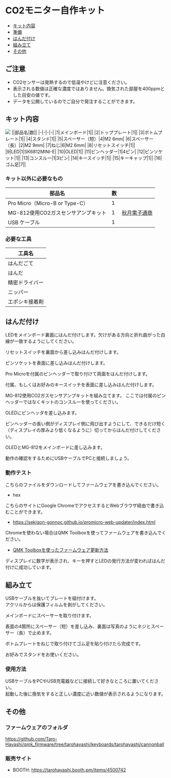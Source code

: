 # CO2モニター自作キット
- [キット内容](#キット内容)
- [準備](#準備)
- [はんだ付け](#はんだ付け)
- [組み立て](#組み立て)
- [その他](#その他)

## ご注意
- CO2センサーは発熱するので低温やけどに注意ください。
- 表示される数値は正確な濃度ではありません。換気された部屋を400ppmとした目安の値です。
- データを公開しているのでご自分で発注することができます。

## キット内容
![](img/IMG_1757.jpeg) 
||部品名|数||
|-|-|-|-|
|1|メインボード|1||
|2|トッププレート|1||
|3|ボトムプレート|1||
|4|スタンド|1||
|5|スペーサー（短）|4|M2 6mm|
|6|スペーサー（長）|2|M2 9mm|
|7|ねじ|6|M2 6mm|
|8|リセットスイッチ|1||
|9|LED|1|SK6812MINI-E|
|10|OLED|1||
|11|ピンヘッダー|1|4ピン|
|12|ピンソケット|1||
|13|コンスルー|1|3ピン|
|14|キースイッチ|1||
|15|キーキャップ|1||
|16|ゴム足|7||

### キット以外に必要なもの
|部品名|数||
|-|-|-|
|Pro Micro（Micro-B or Type-C）|1||
|MG-812使用CO2ガスセンサアンプキット|1|[秋月電子通商](https://akizukidenshi.com/catalog/g/gK-16446/)|
|USB ケーブル|1||

### 必要な工具
|工具名|
|-|
|はんだごて|
|はんだ|
|精密ドライバー|
|ニッパー|
|エポシキ接着剤|

## はんだ付け
LEDをメインボード裏面にはんだ付けします。欠けがある方向と折れ曲がった白線が一致するようにしてください。

リセットスイッチを裏面から差し込みはんだ付けします。

ピンソケットを表面に差し込みはんだ付けします。

Pro Microを付属のピンヘッダーで取り付けて両面をはんだ付けします。

付属、もしくはお好みのキースイッチを表面に差し込みはんだ付けします。

MG-812使用CO2ガスセンサアンプキットを組み立てます。
ここでは付属のピンヘッダーではなくキットのコンスルーを使ってください。

OLEDにピンヘッダを差し込みます。

ピンヘッダーの長い側がディスプレイ側に飛び出すようにして、できるだけ短く（ディスプレイの厚みより低くなるように）切ってからはんだ付けしてください。

OLEDとMG-812をメインボードに差し込みます。

動作の確認をするためにUSBケーブルでPCと接続しましょう。

### 動作テスト
こちらのファイルをダウンロードしてファームウェアを書き込んでください。
- hex

こちらのサイトにGoogle ChromeでアクセスするとWebブラウザ経由で書き込むことができます。
- https://sekigon-gonnoc.github.io/promicro-web-updater/index.html

Chromeを使わない場合はQMK Toolboxを使ってファームウェアを書き込んでください。
- [QMK Toolboxを使ったファームウェア更新方法](firmware.md)

ディスプレイに数字が表示され、キーを押すとLEDの発行方法が変わればはんだ付けに成功しています。

## 組み立て
USBケーブルを抜いてプレートを組付けます。  
アクリルからは保護フィルムを剥がしてください。  

メインボードにスペーサーを取り付けます。

表面の4箇所にスペーサー（短）を差し込み、裏面は写真のようにネジとスペーサー（長）で止めます。

ボトムプレートをねじで取り付けてゴム足を貼り付けたら完成です。

お好みでスタンドをお使いください。

### 使用方法
USBケーブルをPCやUSB充電器などに接続して好きなところに置いてください。  
起動した後に換気をすると正しい濃度に近い数値が表示されるようになります。


## その他
### ファームウェアのフォルダ  
https://github.com/Taro-Hayashi/qmk_firmware/tree/tarohayashi/keyboards/tarohayashi/cannonball

### 販売サイト
- BOOTH: https://tarohayashi.booth.pm/items/4500742
